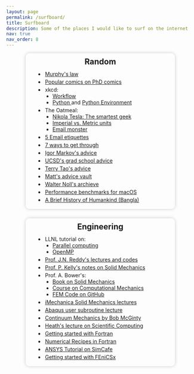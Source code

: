 ```yaml
---
layout: page
permalink: /surfboard/
title: Surfboard
description: Some of the places I would like to surf on the internet
nav: true
nav_order: 8
---
```


<style>
    .test {
      display: flex;
      flex-wrap: wrap;
      justify-content: center;
      gap: 25px;
      margin-top: 0 px;
    }

    .card {
      border-radius: 10px;
      box-shadow: 0px 0px 10px rgba(0, 0, 0, 0.2);
      padding: 0px;
      width: 400px;
      height: auto;
      display: flex;
      flex-direction: column;
      align-items: left;
    }

    .card h2 {
      margin-top: 10px;
      margin-bottom: 0px;
      text-align: center;
    }

    .card ul {
      list-style-type: disc;
      padding-left: 50px;
      margin-top: 10px;
      text-align: left; /* Left-align list items */
    }

    .card ul li{
        padding: 2px
    }

    .card ul ul {
      list-style-type: disc;
      padding-left: 20px;
      margin-top: 0px;
      text-align: left; /* Left-align list items */
    }

    .card ul ul li{
      padding: 0px
    }
</style> 


<div class="test">
  <div class="card">
    <h2> Random </h2>
    <ul>
        <li><a href="https://en.wikipedia.org/wiki/Murphy's_law"> Murphy's law </a></li>
        <li><a href="https://phdcomics.com/comics/most_popular.php"> Popular comics on PhD comics </a></li>
        <li> xkcd:
        <ul>
          <li><a href="https://xkcd.com/1172/"> Workflow </a></li>
          <li> <a href="https://xkcd.com/353/"> Python </a> and <a href="https://xkcd.com/1987/"> Python Environment </a> </li>
        </ul>
        </li>
        <li> The Oatmeal:
        <ul>
          <li><a href="https://theoatmeal.com/comics/tesla"> Nikola Tesla: The smartest geek </a></li>
            <li><a href="https://theoatmeal.com/pl/senior_year/science"> Imperial vs. Metric units </a></li>
          <li><a href="https://theoatmeal.com/comics/email_monster"> Email monster </a></li>
        </ul>
        </li>
        <li><a href="https://byrslf.co/how-to-get-a-busy-person-to-respond-to-your-email-52e5d4d69671"> 5 Email etiquettes </a></li>
        <li><a href="https://www.fastcompany.com/3042569/7-ways-to-get-through-to-just-about-anyone"> 7 ways to get through </a></li>
        <li><a href="https://web.eecs.umich.edu/~imarkov/i_students.html"> Igor Markov's advice </a></li>
        <li><a href="https://vlsicad.ucsd.edu/Research/Advice/index.html"> UCSD's grad school advice </a></li>
        <li><a href="https://terrytao.wordpress.com/career-advice/"> Terry Tao's advice </a></li>
        <li><a href="https://matt.might.net/articles/"> Matt's advice vault </a></li>
        <li><a href="https://www.math.cmu.edu/~wn0g/"> Walter Noll's archieve </a></li>
        <li><a href="https://browser.geekbench.com/mac-benchmarks"> Performance benchmarks for macOS </a></li>
        <li><a href="https://www.facebook.com/notes/ashfaq-ahmed/মানুষের-গল্পঃ-ইউভাল-হারারি/10153371308478621?_rdc=2&_rdr"> A Brief History of Humankind (Bangla) </a></li>
    </ul>
</div>
<div class="card">
    <h2>Engineering </h2>
            <ul>
        <li>  LLNL tutorial on:
          <ul> 
            <li> <a href="https://hpc.llnl.gov/documentation/tutorials/introduction-parallel-computing-tutorial"> Parallel computing </a> </li>
            <li> <a href="https://hpc-tutorials.llnl.gov/openmp/"> OpenMP </a> </li>
          </ul>
        </li>
        <li><a href="https://mechanics.tamu.edu/courses/educational-tools-and-materials/"> Prof. J.N. Reddy's lectures and codes </a></li>
        <li><a href="https://pkel015.connect.amazon.auckland.ac.nz/SolidMechanicsBooks/index.html"> Prof. P. Kelly's notes on Solid Mechanics </a></li>
        <li> Prof. A. Bower's: 
          <ul>
            <li><a href="http://solidmechanics.org/index.html"> Book on Solid Mechanics </a> </li>
            <li> <a href="https://www.brown.edu/Departments/Engineering/Courses/En2340/"> Course on Computational Mechanics </a> </li>
            <li> <a href="https://github.com/albower/EN234_FEA"> FEM Code on GitHub </a> </li>
          </ul> 
        </li>
        <li><a href="https://imechanica.org/node/1551"> iMechanica Solid Mechanics lectures </a> </li>
        <li><a href="https://imechanica.org/files/Writing%20User%20Subroutines%20with%20ABAQUS_0.pdf"> Abaqus user subroutine lecture </a> </li>
        <li><a href="http://www.continuummechanics.org"> Continuum Mechanics by Bob McGinty </a> </li>
        <li> <a href="http://heath.cs.illinois.edu/scicomp/"> Heath's lecture on Scientific Computing </a> </li>
        <li> <a href="https://fortran-lang.org/learn/os_setup/"> Getting started with Fortran </a> </li>
        <li> <a href="https://s3.amazonaws.com/nrbook.com/book_F210.html"> Numerical Recipes in Fortran </a>  </li>
        <li> <a href="https://confluence.cornell.edu/display/SIMULATION/ANSYS+Learning+Modules"> ANSYS Tutorial on SimCafe </a> </li>
        <li> <a href="https://jsdokken.com/dolfinx-tutorial/"> Getting started with FEniCSx </a> </li>
    </ul>
  </div>
</div>